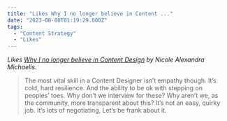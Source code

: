 ```yaml
---
title: "Likes Why I no longer believe in Content ..."
date: "2023-08-08T01:19:29.000Z"
tags: 
  - "Content Strategy"
  - "Likes"
---
```


_Likes [Why I no longer believe in Content Design](https://uxdesign.cc/why-i-no-longer-believe-in-content-design-e71aeb5f060c) by Nicole Alexandra Michaelis._

> The most vital skill in a Content Designer isn’t empathy though. It’s cold, hard resilience. And the ability to be ok with stepping on peoples’ toes. Why don’t we interview for these? Why aren’t we, as the community, more transparent about this? It’s not an easy, quirky job. It’s lots of negotiating. Let’s be frank about it.